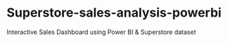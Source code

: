 # Superstore-sales-analysis-powerbi
Interactive Sales Dashboard using Power BI &amp; Superstore dataset
